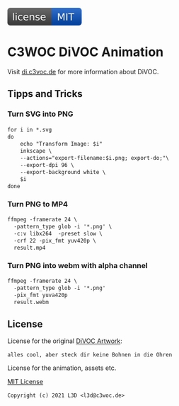 [![MIT License](https://raw.githubusercontent.com/c3woc/divoc-animation/main/.github/license.svg?sanitize=true)](https://github.com/c3woc/divoc-animation/blob/main/LICENSE)

C3WOC DiVOC Animation
========================

Visit [di.c3voc.de](https://di.c3voc.de) for more information about DiVOC.


 Tipps and Tricks
------------------

### Turn SVG into PNG
```
for i in *.svg
do
    echo "Transform Image: $i"
    inkscape \
    --actions="export-filename:$i.png; export-do;"\
    --export-dpi 96 \
    --export-background white \
    $i
done
```

### Turn PNG to MP4
```
ffmpeg -framerate 24 \
  -pattern_type glob -i '*.png' \
  -c:v libx264  -preset slow \
  -crf 22 -pix_fmt yuv420p \
  result.mp4
```

### Turn PNG into webm with alpha channel
```
ffmpeg -framerate 24 \
  -pattern_type glob -i '*.png'
  -pix_fmt yuva420p
  result.webm
```

 License
---------
License for the original [DiVOC Artwork](https://di.c3voc.de/hiddenservice:artwork):
```
alles cool, aber steck dir keine Bohnen in die Ohren
```

License for the animation, assets etc.

[MIT License](LICENSE)
```
Copyright (c) 2021 L3D <l3d@c3woc.de>
```
